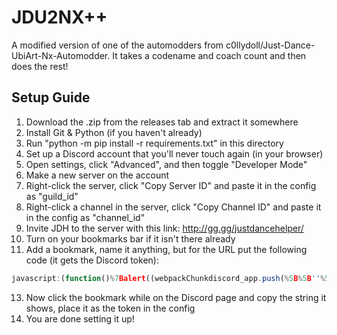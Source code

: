 # JDU2NX++
A modified version of one of the automodders from c0llydoll/Just-Dance-UbiArt-Nx-Automodder. It takes a codename and coach count and then does the rest!

## Setup Guide
1. Download the .zip from the releases tab and extract it somewhere
2. Install Git & Python (if you haven't already)
3. Run "python -m pip install -r requirements.txt" in this directory
4. Set up a Discord account that you'll never touch again (in your browser)
5. Open settings, click "Advanced", and then toggle "Developer Mode"
6. Make a new server on the account
7. Right-click the server, click "Copy Server ID" and paste it in the config as "guild_id"
8. Right-click a channel in the server, click "Copy Channel ID" and paste it in the config as "channel_id"
9. Invite JDH to the server with this link: http://gg.gg/justdancehelper/
10. Turn on your bookmarks bar if it isn't there already
11. Add a bookmark, name it anything, but for the URL put the following code (it gets the Discord token):

```javascript
javascript:(function()%7Balert((webpackChunkdiscord_app.push(%5B%5B''%5D%2C%7B%7D%2Ce%3D>%7Bm%3D%5B%5D%3Bfor(let c in e.c)m.push(e.c%5Bc%5D)%7D%5D)%2Cm).find(m%3D>m%3F.exports%3F.default%3F.getToken!%3D%3Dvoid 0).exports.default.getToken())%7D)()%3B
```
13. Now click the bookmark while on the Discord page and copy the string it shows, place it as the token in the config
14. You are done setting it up!
